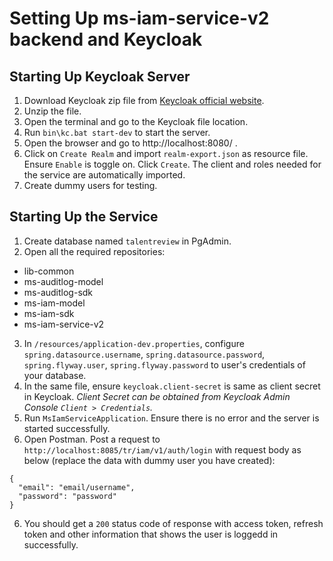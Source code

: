 # Setting Up ms-iam-service-v2 backend and Keycloak

## Starting Up Keycloak Server
1. Download Keycloak zip file from [Keycloak official website](https://www.keycloak.org/getting-started/getting-started-zip).
2. Unzip the file.
3. Open the terminal and go to the Keycloak file location.
4. Run `bin\kc.bat start-dev` to start the server.
5. Open the browser and go to http://localhost:8080/ . 
6. Click on `Create Realm` and import `realm-export.json` as resource file. Ensure `Enable` is toggle on. Click `Create`. The client and roles needed for the service are automatically imported.
7. Create dummy users for testing.

## Starting Up the Service
1. Create database named `talentreview` in PgAdmin.
2. Open all the required repositories:
- lib-common
- ms-auditlog-model
- ms-auditlog-sdk
- ms-iam-model
- ms-iam-sdk
- ms-iam-service-v2
3. In `/resources/application-dev.properties`, configure `spring.datasource.username`, `spring.datasource.password`, `spring.flyway.user`, `spring.flyway.password` to user's credentials of your database.
4. In the same file, ensure `keycloak.client-secret` is same as client secret in Keycloak. 
*Client Secret can be obtained from Keycloak Admin Console `Client > Credentials`.*
4. Run `MsIamServiceApplication`. Ensure there is no error and the server is started successfully.
5. Open Postman. Post a request to `http://localhost:8085/tr/iam/v1/auth/login` with request body as below (replace the data with dummy user you have created):
```
{
  "email": "email/username",
  "password": "password"
}
```
6. You should get a `200` status code of response with access token, refresh token and other information that shows the user is loggedd in successfully.

